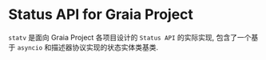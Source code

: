 # Status API for Graia Project

`statv` 是面向 Graia Project 各项目设计的 `Status API` 的实际实现, 包含了一个基于 `asyncio` 和描述器协议实现的状态实体类基类.